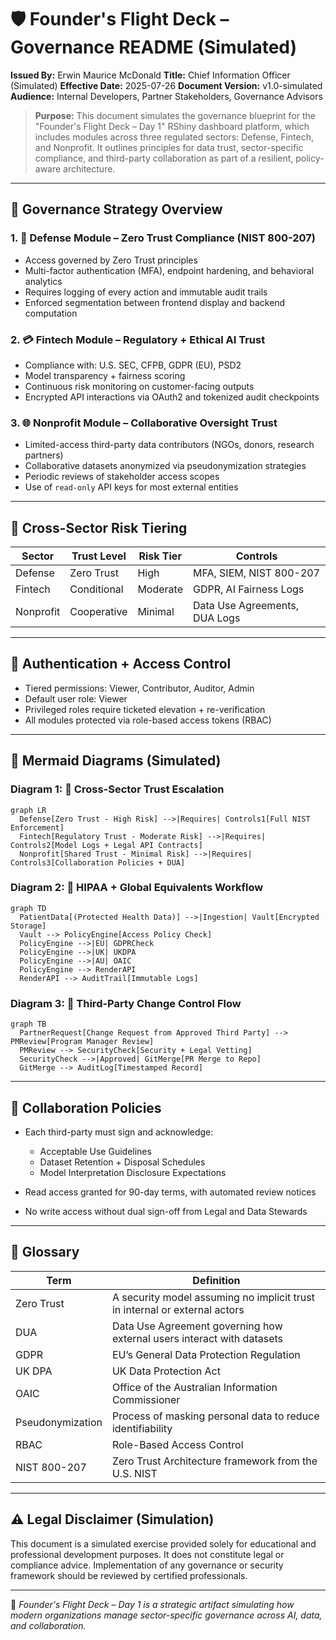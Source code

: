 # 🛡️ Founder's Flight Deck – Governance README (Simulated)

**Issued By:** Erwin Maurice McDonald
**Title:** Chief Information Officer (Simulated)
**Effective Date:** 2025-07-26
**Document Version:** v1.0-simulated
**Audience:** Internal Developers, Partner Stakeholders, Governance Advisors

> **Purpose:** This document simulates the governance blueprint for the "Founder's Flight Deck – Day 1" RShiny dashboard platform, which includes modules across three regulated sectors: Defense, Fintech, and Nonprofit. It outlines principles for data trust, sector-specific compliance, and third-party collaboration as part of a resilient, policy-aware architecture.

---

## 🧭 Governance Strategy Overview

### 1. 📌 Defense Module – Zero Trust Compliance (NIST 800-207)

* Access governed by Zero Trust principles
* Multi-factor authentication (MFA), endpoint hardening, and behavioral analytics
* Requires logging of every action and immutable audit trails
* Enforced segmentation between frontend display and backend computation

### 2. 💳 Fintech Module – Regulatory + Ethical AI Trust

* Compliance with: U.S. SEC, CFPB, GDPR (EU), PSD2
* Model transparency + fairness scoring
* Continuous risk monitoring on customer-facing outputs
* Encrypted API interactions via OAuth2 and tokenized audit checkpoints

### 3. 🌐 Nonprofit Module – Collaborative Oversight Trust

* Limited-access third-party data contributors (NGOs, donors, research partners)
* Collaborative datasets anonymized via pseudonymization strategies
* Periodic reviews of stakeholder access scopes
* Use of `read-only` API keys for most external entities

---

## 🔁 Cross-Sector Risk Tiering

| Sector    | Trust Level | Risk Tier | Controls                      |
| --------- | ----------- | --------- | ----------------------------- |
| Defense   | Zero Trust  | High      | MFA, SIEM, NIST 800-207       |
| Fintech   | Conditional | Moderate  | GDPR, AI Fairness Logs        |
| Nonprofit | Cooperative | Minimal   | Data Use Agreements, DUA Logs |

---

## 🔐 Authentication + Access Control

* Tiered permissions: Viewer, Contributor, Auditor, Admin
* Default user role: Viewer
* Privileged roles require ticketed elevation + re-verification
* All modules protected via role-based access tokens (RBAC)

---

## 🧪 Mermaid Diagrams (Simulated)

### Diagram 1: 🔐 Cross-Sector Trust Escalation

```mermaid
graph LR
  Defense[Zero Trust - High Risk] -->|Requires| Controls1[Full NIST Enforcement]
  Fintech[Regulatory Trust - Moderate Risk] -->|Requires| Controls2[Model Logs + Legal API Contracts]
  Nonprofit[Shared Trust - Minimal Risk] -->|Requires| Controls3[Collaboration Policies + DUA]
```

### Diagram 2: 🏥 HIPAA + Global Equivalents Workflow

```mermaid
graph TD
  PatientData[(Protected Health Data)] -->|Ingestion| Vault[Encrypted Storage]
  Vault --> PolicyEngine[Access Policy Check]
  PolicyEngine -->|EU| GDPRCheck
  PolicyEngine -->|UK| UKDPA
  PolicyEngine -->|AU| OAIC
  PolicyEngine --> RenderAPI
  RenderAPI --> AuditTrail[Immutable Logs]
```

### Diagram 3: 🔁 Third-Party Change Control Flow

```mermaid
graph TB
  PartnerRequest[Change Request from Approved Third Party] --> PMReview[Program Manager Review]
  PMReview --> SecurityCheck[Security + Legal Vetting]
  SecurityCheck -->|Approved| GitMerge[PR Merge to Repo]
  GitMerge --> AuditLog[Timestamped Record]
```

---

## 📁 Collaboration Policies

* Each third-party must sign and acknowledge:

  * Acceptable Use Guidelines
  * Dataset Retention + Disposal Schedules
  * Model Interpretation Disclosure Expectations

* Read access granted for 90-day terms, with automated review notices

* No write access without dual sign-off from Legal and Data Stewards

---

## 📘 Glossary

| Term             | Definition                                                                 |
| ---------------- | -------------------------------------------------------------------------- |
| Zero Trust       | A security model assuming no implicit trust in internal or external actors |
| DUA              | Data Use Agreement governing how external users interact with datasets     |
| GDPR             | EU’s General Data Protection Regulation                                    |
| UK DPA           | UK Data Protection Act                                                     |
| OAIC             | Office of the Australian Information Commissioner                          |
| Pseudonymization | Process of masking personal data to reduce identifiability                 |
| RBAC             | Role-Based Access Control                                                  |
| NIST 800-207     | Zero Trust Architecture framework from the U.S. NIST                       |

---

## ⚠️ Legal Disclaimer (Simulation)

This document is a simulated exercise provided solely for educational and professional development purposes. It does not constitute legal or compliance advice. Implementation of any governance or security framework should be reviewed by certified professionals.

---

🧩 *Founder's Flight Deck – Day 1 is a strategic artifact simulating how modern organizations manage sector-specific governance across AI, data, and collaboration.*

